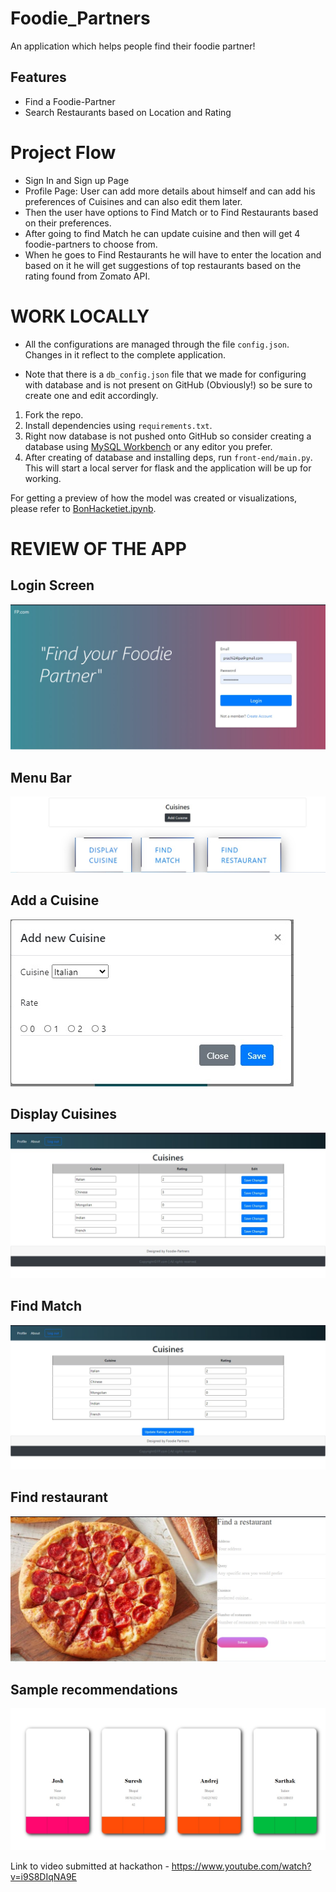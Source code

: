 # Foodie_Partners
An application which helps people find their foodie partner!

## Features
- Find a Foodie-Partner
- Search Restaurants based on Location and Rating

# Project Flow
- Sign In and Sign up Page
- Profile Page: User can add more details about himself and can add his preferences of Cuisines and can also edit them later.
- Then the user have options to Find Match or to Find Restaurants based on their preferences.
- After going to find Match he can update cuisine and then will get 4 foodie-partners to choose from.
- When he goes to Find Restaurants he will have to enter the location and based on it he will get suggestions of top restaurants based on the rating found from Zomato API.

# WORK LOCALLY
- All the configurations are managed through the file `config.json`. Changes in it
  reflect to the complete application.

- Note that there is a `db_config.json` file that we made for configuring with
  database and is not present on GitHub (Obviously!) so be sure to create one
  and edit accordingly.

1. Fork the repo.
2. Install dependencies using `requirements.txt`.
3. Right now database is not pushed onto GitHub so consider creating a database
   using [MySQL Workbench](https://dev.mysql.com/downloads/workbench/) or any editor you prefer.
4. After creating of database and installing deps, run `front-end/main.py`. This
   will start a local server for flask and the application will be up for
   working.

For getting a preview of how the model was created or visualizations, please
refer to [BonHacketiet.ipynb]("model_notebook/BonHacketiet.ipynb").

# REVIEW OF THE APP
## Login Screen

![](front-end/static/images/pic1.jpeg)

## Menu Bar

![](front-end/static/images/pic2.jpeg)

## Add a Cuisine

![](front-end/static/images/pic3.jpeg)

## Display Cuisines

![](front-end/static/images/pic4.jpeg)

## Find Match

![](front-end/static/images/pic5.jpeg)

## Find restaurant

![](front-end/static/images/pic6.jpeg)

## Sample recommendations

![](front-end/static/images/pic7.jpeg)

Link to video submitted at hackathon - https://www.youtube.com/watch?v=i9S8DIqNA9E
